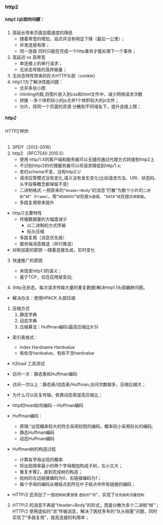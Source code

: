 ### http2
##### http1.1出现的问题：
1. 高延长带来页面加载速度的降低
    * 随着带宽的增加，延迟并没有明显下降（最后一公里）；
    * 并发连接有限；
    * 同一连接 同时只能在完成一个http事务才能处理下一个事务；
2. 高延迟 vs 高带宽 
    * 单连接上的串行请求；
    * 无状态导致的高传输量；
3. 无状态特性带来的巨大HTTP头部（cookie）
4. http1.1为了解决性能问题：
    * 合并多张小图
    * inlinling内联,将图片嵌入到css和html文件中，减少网络请求次数
    * 拼接 --多个体积较小的js合并1个体积较大的js文件；
    * 分片，将同一个页面的资源 分散到不同域名下，提升连接上限；

##### http2
###### HTTP2特性:
1. SPDY（2012-2016）
2. http2 （RFC7540 2015.5）
    * 使用 http/1.X的客户端和服务器可以无缝的通过代理方式转接到http2上
    * 不识别http/2的代理服务器可以将请求降低到http/1.x;
    * 老的scheme不变，没有http2://
    * 请求应答模式没有变化,语义没有发生变化(比如请求方法、URI、状态码、头字段等概念都保留不变)
    * 二进制格式 --把原来的`“Header+Body”`的消息“打散”为数个小片的`二进制“帧”（Frame）`，用`“HEADERS”帧`存放`头数据`、`“DATA”帧`存放`实体数据`。
    * 多路复用带来提升
* http/2主要特性
    * 传输数据量的大幅度减少
        * 以二进制的方式传输
        * 标头压缩
    * 多路复用（消息优先级）
    * 服务端消息推送（并行推送）
* 对称加密的密钥 --随着连接生成，实时变化


3. 快速推广的原因
    * 未改变http1.1的语义；
    * 基于TCP，仅在应用层变动;


1. (http无状态，每次请求传输大量的重复数据)解决http1.1头部臃肿问题。

* 解决办法：使用HPACK 头部压缩
1. 压缩方式
    1. 静态字典
    2. 动态字典
    1. 压缩算法：Huffman编码(最高压缩比8:5)
* 索引表格式：
    * index Hardname Hardvalue
    * 有些含hardvalue，有些不含hardvalue
* h2load 工具测试
* 访问一次：静态表和Huffman编码
* 访问一次以上：静态表/动态表/Huffman,访问次数越多，压缩比越大；
* 为什么可以反复传输，依靠动态表提高压缩比；

* http的head如何编码 --Huffman编码

* Huffman编码：
    * 原理:“出现概率较大的符合采用较短的编码，概率较小采用较长的编码;
    * 静态Huffman编码
    * 动态Huffman编码
* Huffman树的构造过程
    * 计算各字母出现的概率
    * 将出现频率最小的两个字母相加构成子树，左小又大；
    * 重复步骤2，直到完成树的构造；
    * 给树的左边链接编码为0，右链接编码为1；
    * 每个字母的编码从根结点到所在叶子结点中所有链接的编码；


* HTTP/2 还添加了一些`控制帧`来`管理` `虚拟的“流”`，实现了`优先级和流量控制`
2. HTTP/2 的消息不再是“Header+Body”的形式，而是分散为多个二进制“帧”；HTTP/2 使用虚拟的“流”传输消息，解决了困扰多年的“队头阻塞”问题，同时实现了“多路复用”，提高连接的利用率；